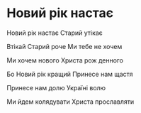 Новий рік настає
================================================================

Новий рік настає
Старий утікає

Втікай Старий роче
Ми тебе не хочем

Ми хочем нового
Христа рож денного

Бо Новий рік кращий
Принесе нам щастя

Принесе нам долю
Україні волю

Ми йдем колядувати
Христа прославляти
